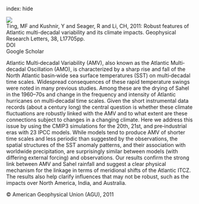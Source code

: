 index: hide

<div class="Citation">
    <div class="Citation-thumb CitationThumb-linked"  data-href="https://doi.org/10.1029/2011gl048712">
      <img src="https://static.claimspace.cloud/climate-study-static/refs/thumbs/14/Ting_et_al_2011-thumb.png" />
    </div>

  <div class="Citation-body">
    <div class="Citation-text">Ting, MF and Kushnir, Y and Seager, R and Li, CH, 2011: Robust features of Atlantic multi-decadal variability and its climate impacts. <span class="Article-journal">Geophysical Research Letters, </span><span class="Article-volume">38, </span>L17705pp.</div>
    <div class="Citation-links">
      <div class="CitationLink" data-href="https://doi.org/10.1029/2011gl048712">
        <div class="CitationLink-icon CitationLink-Doi"></div>
        <div class="CitationLink-text">DOI</div>
      </div>
      <div class="CitationLink" data-href="https://scholar.google.com/scholar?q=10.1029/2011gl048712">
        <div class="CitationLink-icon CitationLink-Scholar"></div>
        <div class="CitationLink-text">Google Scholar</div>
      </div>
    </div>
  </div>
</div>

Atlantic Multi‐decadal Variability (AMV), also known as the Atlantic Multi‐decadal Oscillation (AMO), is characterized by a sharp rise and fall of the North Atlantic basin‐wide sea surface temperatures (SST) on multi‐decadal time scales. Widespread consequences of these rapid temperature swings were noted in many previous studies. Among these are the drying of Sahel in the 1960–70s and change in the frequency and intensity of Atlantic hurricanes on multi‐decadal time scales. Given the short instrumental data records (about a century long) the central question is whether these climate fluctuations are robustly linked with the AMV and to what extent are these connections subject to changes in a changing climate. Here we address this issue by using the CMIP3 simulations for the 20th, 21st, and pre‐industrial eras with 23 IPCC models. While models tend to produce AMV of shorter time scales and less periodic than suggested by the observations, the spatial structures of the SST anomaly patterns, and their association with worldwide precipitation, are surprisingly similar between models (with differing external forcing) and observations. Our results confirm the strong link between AMV and Sahel rainfall and suggest a clear physical mechanism for the linkage in terms of meridional shifts of the Atlantic ITCZ. The results also help clarify influences that may not be robust, such as the impacts over North America, India, and Australia.

<div class="Citation-copy">
&copy; American Geophysical Union (AGU), 2011
</div>